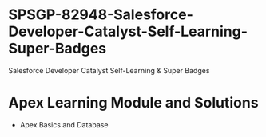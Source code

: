 # SPSGP-82948-Salesforce-Developer-Catalyst-Self-Learning-Super-Badges
Salesforce Developer Catalyst Self-Learning &amp; Super Badges

# Apex Learning Module and Solutions

- Apex Basics and Database
